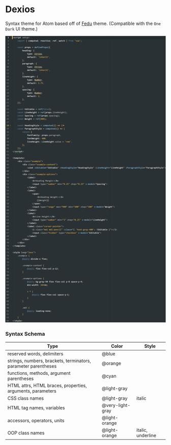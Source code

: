 # Dexios

Syntax theme for Atom based off of [Fedu](http://www.eclipsecolorthemes.org/?view=theme&id=30389) theme. (Compatible with the `One Dark` UI theme.)

![Preview](https://github.com/truefusion/dexios-syntax/blob/master/preview.png?raw=true)

### Syntax Schema

| Type | Color | Style |
| ---- | ----- | ----- |
| reserved words, delimiters | @blue |
| strings, numbers, brackets, terminators, parameter parentheses | @orange |
| functions, methods, argument parentheses | @cyan |
| HTML attrs, HTML braces, properties, arguments, parameters | @light-gray |
| CSS class names | @light-gray | italic |
| HTML tag names, variables | @very-light-gray |
| accessors, operators, units | @light-orange |
| OOP class names | @light-orange | italic, underline |
